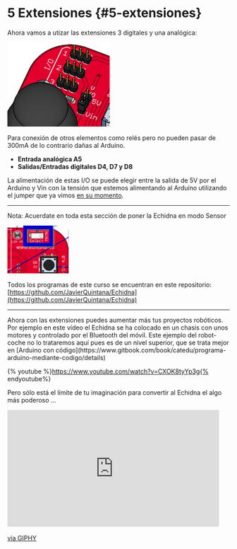 # 5 Extensiones {#5-extensiones}
Ahora vamos a utizar las extensiones 3 digitales y una analógica:

![](/images/image33.png)

Para conexión de otros elementos como relés pero no pueden pasar de 300mA de lo contrario dañas al Arduino.

 * **Entrada analógica A5**
 * **Salidas/Entradas digitales D4, D7 y D8**
 
La alimentación de estas I/O se puede elegir entre la salida de 5V  por el Arduino y Vin con la tensión que estemos alimentando al Arduino utilizando el jumper que ya vimos [en su momento](/tema_1_como_utilizar_echidna/13-alimentacion-del-echidna.md).
<hr />
Nota: Acuerdate en toda esta sección de poner la Echidna en modo Sensor

![](/images/image4.png)

Todos los programas de este curso se encuentran en este repositorio: [https://github.com/JavierQuintana/Echidna](https://github.com/JavierQuintana/Echidna)
<hr/>
Ahora con las extensiones puedes aumentar más tus proyectos robóticos. Por ejemplo en este vídeo el Echidna se ha colocado en un chasis con unos motores y controlado por el Bluetooth del móvil. Este ejemplo del robot-coche no lo trataremos aquí pues es de un nivel superior, que se trata mejor en [Arduino con código](https://www.gitbook.com/book/catedu/programa-arduino-mediante-codigo/details)

{% youtube %}https://www.youtube.com/watch?v=CXOK8tyYp3g{% endyoutube%}

Pero sólo está el límite de tu imaginación para convertir al Echidna el algo más poderoso ...

<iframe src="https://giphy.com/embed/tRUt4lp98BIhW" width="480" height="264" frameBorder="0" class="giphy-embed" allowFullScreen></iframe><p><a href="https://giphy.com/gifs/star-wars-the-force-awakens-bb8-tRUt4lp98BIhW">via GIPHY</a></p>